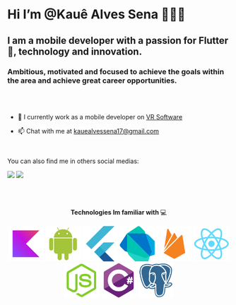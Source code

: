 <h1>Hi I’m <strong> @Kauê Alves Sena </strong> 👋👨‍💻</h1>
<h2>I am a mobile developer with a passion for Flutter 💙, technology and innovation.</h2>
<h3>Ambitious, motivated and focused to achieve the goals within the area and achieve great career opportunities.</h3>
<br>
<br>

- 📱 I currently work as a mobile developer on [VR Software](https://www.vrsoft.com.br/)
<!-- - 🌱 I'm currently working on the OSB application, an application for paying bills and transactions either by PIX, QrCode or Barcode. -->
- 📫 Chat with me at kauealvessena17@gmail.com

<br>
<p> You can also find me in others social medias:</p>

[<img src="https://img.shields.io/badge/linkedin-%230077B5.svg?&style=for-the-badge&logo=linkedin&logoColor=white" />](https://www.linkedin.com/in/kaue-sena-a36169210/)
[<img src = "https://img.shields.io/badge/instagram-%23E4405F.svg?&style=for-the-badge&logo=instagram&logoColor=white">](https://www.instagram.com/kaue.sena17/)

<p align="center">
  <br>
  <br>
  <br>
  <strong> Technologies Im familiar with </strong> 💻
  
  <br>
  <br>
  
  <img src="https://github.com/devicons/devicon/blob/master/icons/kotlin/kotlin-original.svg" alt="Kotlin" width="80" height="80"/> 
  <img src="https://github.com/devicons/devicon/blob/master/icons/android/android-original.svg" alt="android_native" width="80" height="80"/>
  <img src="https://github.com/devicons/devicon/blob/master/icons/flutter/flutter-original.svg" alt="Flutter" width="80" height="80"/>   
  <img src="https://github.com/devicons/devicon/blob/master/icons/dart/dart-original.svg" alt="Dart" width="80" height="80"/>   
  <img src="https://github.com/devicons/devicon/blob/master/icons/firebase/firebase-plain.svg" alt="firebase" width="80" height="80"/>
  <img src="https://github.com/devicons/devicon/blob/master/icons/react/react-original.svg" alt="react" width="80" height="80"/>
  <img src="https://github.com/devicons/devicon/blob/master/icons/nodejs/nodejs-plain.svg" alt="nodejs" width="80" height="80"/>
  <img src="https://github.com/devicons/devicon/blob/master/icons/csharp/csharp-original.svg" alt="csharp" width="80" height="80"/>
  <img src="https://github.com/devicons/devicon/blob/master/icons/postgresql/postgresql-plain.svg" alt="postgresql" width="80" height="80"/>
  
 

